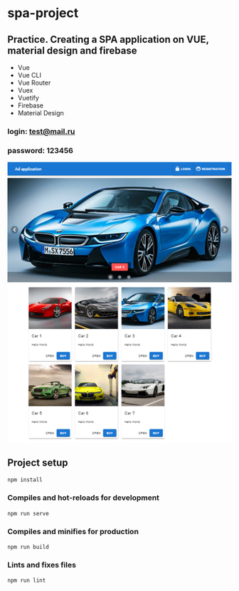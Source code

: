 # spa-project
## Practice. Creating a SPA application on VUE, material design and firebase

* Vue
* Vue CLI
* Vue Router
* Vuex
* Vuetify
* Firebase
* Material Design

### login: test@mail.ru
### password: 123456
![spa-project](vue-spa/screenshots/demo.png "spa-project")

## Project setup
```
npm install
```
### Compiles and hot-reloads for development
```
npm run serve
```
### Compiles and minifies for production
```
npm run build
```
### Lints and fixes files
```
npm run lint
```
